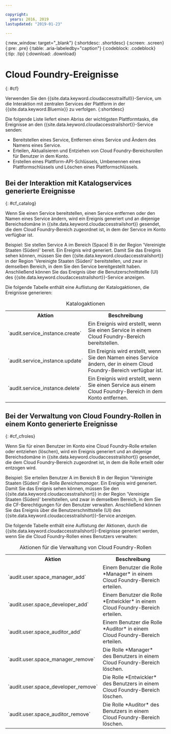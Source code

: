 ```yaml
---

copyright:
  years: 2016, 2019
lastupdated: "2019-01-23"

---
```


{:new_window: target="_blank"}
{:shortdesc: .shortdesc}
{:screen: .screen}
{:pre: .pre}
{:table: .aria-labeledby="caption"}
{:codeblock: .codeblock}
{:tip: .tip}
{:download: .download}


# Cloud Foundry-Ereignisse
{: #cf}

Verwenden Sie den {{site.data.keyword.cloudaccesstrailfull}}-Service, um die Interaktion mit zentralen Services der Plattform in der {{site.data.keyword.Bluemix}} zu verfolgen. 
{:shortdesc}


Die folgende Liste liefert einen Abriss der wichtigsten Plattformtasks, die Ereignisse an den {{site.data.keyword.cloudaccesstrailshort}}-Service senden: 

* Bereitstellen eines Service, Entfernen eines Service und Ändern des Namens eines Service.
* Erteilen, Aktualisieren und Entziehen von Cloud Foundry-Bereichsrollen für Benutzer in dem Konto. 
* Erstellen eines Plattform-API-Schlüssels, Umbenennen eines Plattformschlüssels und Löschen eines Plattformschlüssels.


## Bei der Interaktion mit Katalogservices generierte Ereignisse
{: #cf_catalog}

Wenn Sie einen Service bereitstellen, einen Service entfernen oder den Namen eines Service ändern, wird ein Ereignis generiert und an diejenige Bereichsdomäne in {{site.data.keyword.cloudaccesstrailshort}} gesendet, die dem Cloud Foundry-Bereich zugeordnet ist, in dem der Service im Konto verfügbar ist.  

Beispiel: Sie stellen Service A im Bereich (Space) B in der Region 'Vereinigte Staaten (Süden)' bereit. Ein Ereignis wird generiert. Damit Sie das Ereignis sehen können, müssen Sie den {{site.data.keyword.cloudaccesstrailshort}} in der Region 'Vereinigte Staaten (Süden)' bereitstellen, und zwar in demselben Bereich, in dem Sie den Service bereitgestellt haben. Anschließend können Sie das Ereignis über die Benutzerschnittstelle (UI) des {{site.data.keyword.cloudaccesstrailshort}}-Service anzeigen.

Die folgende Tabelle enthält eine Auflistung der Katalogaktionen, die Ereignisse generieren:

<table>
  <caption>Katalogaktionen</caption>
  <tr>
    <th>Aktion</th>
	  <th>Beschreibung</th>
  <tr>
  <tr>
    <td>`audit.service_instance.create`</td>
	<td>Ein Ereignis wird erstellt, wenn Sie einen Service in einem Cloud Foundry-Bereich bereitstellen. </td>
  </tr>
  <tr>
    <td>`audit.service_instance.update`</td>
	<td>Ein Ereignis wird erstellt, wenn Sie den Namen eines Service ändern, der in einem Cloud Foundry-Bereich verfügbar ist. </td>
  </tr>
  <tr>
    <td>`audit.service_instance.delete`</td>
	<td>Ein Ereignis wird erstellt, wenn Sie einen Service aus einem Cloud Foundry-Bereich in dem Konto entfernen. </td>
  </tr>
</table>


 	

## Bei der Verwaltung von Cloud Foundry-Rollen in einem Konto generierte Ereignisse
{: #cf_cfroles} 

Wenn Sie für einen Benutzer im Konto eine Cloud Foundry-Rolle erteilen oder entziehen (löschen), wird ein Ereignis generiert und an diejenige Bereichsdomäne in {{site.data.keyword.cloudaccesstrailshort}} gesendet, die dem Cloud Foundry-Bereich zugeordnet ist, in dem die Rolle erteilt oder entzogen wird.  

Beispiel: Sie erteilen Benutzer A im Bereich B in der Region 'Vereinigte Staaten (Süden)' die Rolle *Bereichsmanager*. Ein Ereignis wird generiert. Damit Sie das Ereignis sehen können, müssen Sie den {{site.data.keyword.cloudaccesstrailshort}} in der Region 'Vereinigte Staaten (Süden)' bereitstellen, und zwar in demselben Bereich, in dem Sie die CF-Berechtigungen für den Benutzer verwalten. Anschließend können Sie das Ereignis über die Benutzerschnittstelle (UI) des {{site.data.keyword.cloudaccesstrailshort}}-Service anzeigen.


Die folgende Tabelle enthält eine Auflistung der Aktionen, durch die {{site.data.keyword.cloudaccesstrailshort}}-Ereignisse generiert werden, wenn Sie die Cloud Foundry-Rollen eines Benutzers verwalten: 

<table>
  <caption>Aktionen für die Verwaltung von Cloud Foundry-Rollen</caption>
  <tr>
    <th>Aktion</th>
	<th>Beschreibung</th>
  <tr>
  <tr>
    <td>`audit.user.space_manager_add`</td>
	<td>Einem Benutzer die Rolle *Manager* in einem Cloud Foundry-Bereich erteilen. </td>
  </tr>
  <tr>
    <td>`audit.user.space_developer_add`</td>
	<td>Einem Benutzer die Rolle *Entwickler* in einem Cloud Foundry-Bereich erteilen. </td>
  </tr>
  <tr>
    <td>`audit.user.space_auditor_add`</td>
	<td>Einem Benutzer die Rolle *Auditor* in einem Cloud Foundry-Bereich erteilen. </td>
  </tr>
  <tr>
    <td>`audit.user.space_manager_remove`</td>
	<td>Die Rolle *Manager* des Benutzers in einem Cloud Foundry-Bereich löschen. </td>
  </tr>
  <tr>
    <td>`audit.user.space_developer_remove`</td>
	<td>Die Rolle *Entwickler* des Benutzers in einem Cloud Foundry-Bereich löschen. </td>
  </tr>
  <tr>
    <td>`audit.user.space_auditor_remove`</td>
	<td>Die Rolle *Auditor* des Benutzers in einem Cloud Foundry-Bereich löschen. </td>
  </tr>
</table>






	
 	
 	
